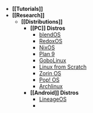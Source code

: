 - **[[Tutorials]]**
- **[[Research]]**
	- **[[Distributions]]**
		- **[[PC]] Distros**
			- [blendOS](https://blendos.co)
			- [RedoxOS](https://www.redox-os.org)
			- [NixOS](https://nixos.org)
			- [Plan 9](https://en.wikipedia.org/wiki/Plan_9_from_Bell_Labs)
			- [GoboLinux](https://www.gobolinux.org)
			- [Linux from Scratch](https://www.linuxfromscratch.org)
			- [Zorin OS](https://zorin.com/os/)
			- [Pop! OS](https://pop.system76.com)
			- [Archlinux](https://archlinux.org)
		- **[[Android]] Distros**
			- [LineageOS](https://lineageos.org)
			-